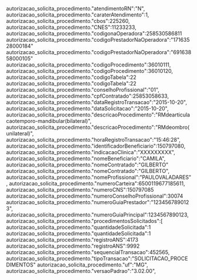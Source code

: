autorizacao_solicita_procedimento."atendimentoRN":"N",
autorizacao_solicita_procedimento."caraterAtendimento":1,
autorizacao_solicita_procedimento."cbos":225260,
autorizacao_solicita_procedimento."CNES":11233233,
autorizacao_solicita_procedimento."codigonaOperadora":258530586811
autorizacao_solicita_procedimento."codigoPrestadorNaOperadora":"17163528000184"
autorizacao_solicita_procedimento."codigoPrestadorNaOperadora":"69163858000105"
autorizacao_solicita_procedimento."codigoProcedimento":36010111,
autorizacao_solicita_procedimento."codigoProcedimento":36010120,
autorizacao_solicita_procedimento."codigoTabela":22
autorizacao_solicita_procedimento."codigoTabela":22
autorizacao_solicita_procedimento."conselhoProfissional":"01",
autorizacao_solicita_procedimento."cpfContratado":25853058633,
autorizacao_solicita_procedimento."dataRegistroTransacao":"2015-10-20",
autorizacao_solicita_procedimento."dataSolicitacao":"2015-10-20",
autorizacao_solicita_procedimento."descricaoProcedimento":"RMdearticulacaotemporo-mandibular(bilateral)",
autorizacao_solicita_procedimento."descricaoProcedimento":"RMdeombro(unilateral)",
autorizacao_solicita_procedimento."horaRegistroTransacao":"15:46:28",
autorizacao_solicita_procedimento."identificadorBeneficiario":150797080,
autorizacao_solicita_procedimento."indicacaoClinica":"XXXXXXXXX",
autorizacao_solicita_procedimento."nomeBeneficiario":"CAMILA",
autorizacao_solicita_procedimento."nomeContratado":"GILBERTO"
autorizacao_solicita_procedimento."nomeContratado":"GILBERTO",
autorizacao_solicita_procedimento."nomeProfissional":"PAULOVALADARES",
autorizacao_solicita_procedimento."numeroCarteira":6500119677185611,
autorizacao_solicita_procedimento."numeroCNS":150797085
autorizacao_solicita_procedimento."numeroConselhoProfissional":30074
autorizacao_solicita_procedimento."numeroGuiaPrestador":"1234567890123",
autorizacao_solicita_procedimento."numeroGuiaPrincipal":1234567890123,
autorizacao_solicita_procedimento."procedimentosSolicitados":[
autorizacao_solicita_procedimento."quantidadeSolicitada":1
autorizacao_solicita_procedimento."quantidadeSolicitada":1
autorizacao_solicita_procedimento."registroANS":4173
autorizacao_solicita_procedimento."registroANS":9992
autorizacao_solicita_procedimento."sequencialTransacao":452565,
autorizacao_solicita_procedimento."tipoTransacao":"SOLICITACAO_PROCEDIMENTOS"
autorizacao_solicita_procedimento."uf":"MG",
autorizacao_solicita_procedimento."versaoPadrao":"3.02.00",
